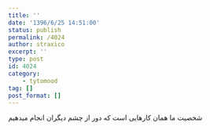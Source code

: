 ```yaml
---
title: ''
date: '1396/6/25 14:51:00'
status: publish
permalink: /4024
author: straxico
excerpt: ''
type: post
id: 4024
category:
    - tytomood
tag: []
post_format: []
---
```

شخصیت ما همان کارهایی است که دور از چشم دیگران انجام میدهیم